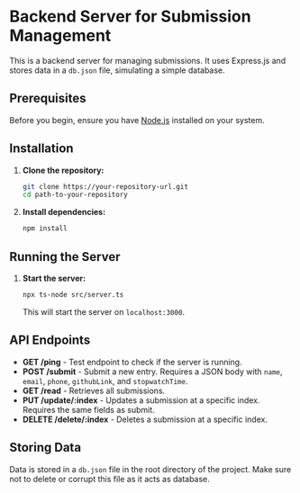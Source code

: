 
# Backend Server for Submission Management

This is a backend server for managing submissions. It uses Express.js and stores data in a `db.json` file, simulating a simple database.

## Prerequisites

Before you begin, ensure you have [Node.js](https://nodejs.org/) installed on your system.

## Installation

1. **Clone the repository:**
   ```bash
   git clone https://your-repository-url.git
   cd path-to-your-repository
   ```

2. **Install dependencies:**
   ```bash
   npm install
   ```

## Running the Server

1. **Start the server:**
   ```bash
   npx ts-node src/server.ts
   ```

   This will start the server on `localhost:3000`. 

## API Endpoints

- **GET /ping** - Test endpoint to check if the server is running.
- **POST /submit** - Submit a new entry. Requires a JSON body with `name`, `email`, `phone`, `githubLink`, and `stopwatchTime`.
- **GET /read** - Retrieves all submissions.
- **PUT /update/:index** - Updates a submission at a specific index. Requires the same fields as submit.
- **DELETE /delete/:index** - Deletes a submission at a specific index.

## Storing Data

Data is stored in a `db.json` file in the root directory of the project. Make sure not to delete or corrupt this file as it acts as database.
